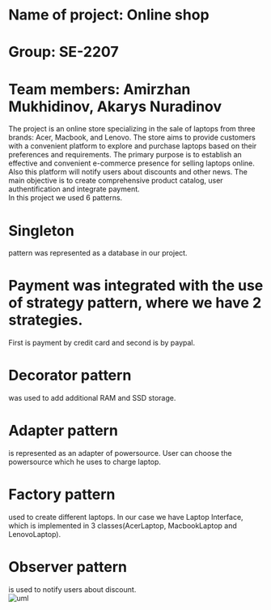 # Name of project: Online shop </br>
# Group: SE-2207 </br>
# Team members: Amirzhan Mukhidinov, Akarys Nuradinov </br>
The project is an online store specializing in the sale of laptops from three brands: Acer, Macbook, and Lenovo. The store aims to provide customers with a convenient platform to explore and purchase laptops based on their preferences and requirements. The primary purpose is to establish an effective and convenient e-commerce presence for selling laptops online. Also this platform will notify users about discounts and other news. The main objective is to create comprehensive product catalog, user authentification and integrate payment.</br>
In this project we used 6 patterns. 
# Singleton 
pattern was represented as a database in our project. 
# Payment was integrated with the use of strategy pattern, where we have 2 strategies. 
First is payment by credit card and second is by paypal. 
# Decorator pattern 
was used to add additional RAM and SSD storage. 
# Adapter pattern 
is represented as an adapter of powersource. User can choose the powersource which he uses to charge laptop. 
# Factory pattern 
used to create different laptops. In our case we have Laptop Interface, which is implemented in 3 classes(AcerLaptop, MacbookLaptop and LenovoLaptop). 
# Observer pattern 
is used to notify users about discount.</br>
![uml](https://github.com/oop111/final/assets/121971831/102e7e8f-ce51-497b-8df2-c70b0425bc2e)
